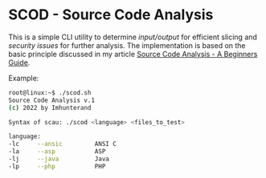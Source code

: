 # SCOD - Source Code Analysis 

This is a simple CLI utility to determine _input/output_ for efficient slicing and _security issues_ for further analysis. The implementation is based on the basic principle discussed in my article [Source Code Analysis - A Beginners Guide](https://www.scip.ch/en/?labs.20140424).

Example:

```bash
root@linux:~$ ./scod.sh
Source Code Analysis v.1
(c) 2022 by Imhunterand

Syntax of scau: ./scod <language> <files_to_test>

language:
-lc     --ansic         ANSI C
-la     --asp           ASP
-lj     --java          Java
-lp     --php           PHP
```
